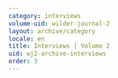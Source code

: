 ```yaml
---
category: interviews
volume-uid: wilder-journal-2
layout: archive/category
locale: en
title: Interviews | Volume 2
uid: wj2-archive-interviews
order: 3
---
```

